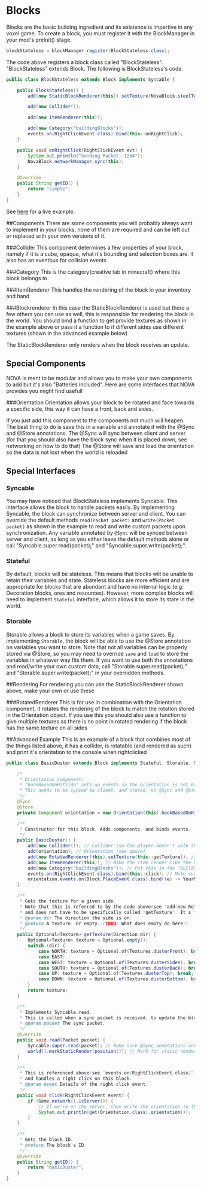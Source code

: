# Blocks
Blocks are the basic building ingredient and its existence is impertive in any voxel game. To create a block, you must register it with the BlockManager in your mod's preInit() stage.

```java
blockStateless = blockManager.register(BlockStateless.class);
```

The code above registers a block class called "BlockStateless". "BlockStateless" extends Block. The following is BlockStateless's code.

```java
public class BlockStateless extends Block implements Syncable {

	public BlockStateless() {
		add(new StaticBlockRenderer(this)).setTexture(NovaBlock.steelTexture);

		add(new Collider());

		add(new ItemRenderer(this));

		add(new Category("buildingBlocks"));
		events.on(RightClickEvent.class).bind(this::onRightClick);
	}

	public void onRightClick(RightClickEvent evt) {
		System.out.println("Sending Packet: 1234");
		NovaBlock.networkManager.sync(this);
	}

	@Override
	public String getID() {
		return "simple";
	}
}
```

See [here](https://github.com/NOVA-Team/NOVA-Example/blob/master/block/src/main/java/nova/sample/block/NovaBlock.java) for a live example.

##Components
There are some components you will probably always want to implement in your blocks, none of them are required and can be left out or replaced with your own versions of it.

###Collider
This component determines a few properties of your block, namely if it is a cube, opaque, what it's bounding and selection boxes are. It also has an eventbus for collision events

###Category
This is the category(creative tab in minecraft) where this block belongs to

###ItemRenderer
This handles the rendering of the block in your inventory and hand

###Blockrenderer
In this case the StaticBlockRenderer is used but there a few others you can use as well, this is responsible for rendering the block in the world. You should bind a function to get provide textures as shown in the example above or pass it a function to if different sides use different textures (shown in the advanced example below)

The StaticBlockRenderer only renders when the block receives an update.

## Special Components
NOVA is ment to be modular and allows you to make your own components to add but it's also "Batteries included". Here are some interfaces that NOVA provides you might find usefull

###Orientation
Orientation allows your block to be rotated and face towards a specific side, this way it can have a front, back and sides.

If you just add this component to the components not much will heapen. The best thing to do is save this in a variable and annotate it with the @Sync and @Store annotations. The @Sync will sync between client and server (for that you should also have the block sync when it is placed down, see networking on how to do that)
The @Store will save and load the orientation so the data is not lost when the world is reloaded


## Special Interfaces
### Syncable
You may have noticed that BlockStateless implements Syncable. This interface allows the block to handle packets easily. By implementing Syncable, the block can synchronize between server and client. You can override the default methods `read(Packet packet)` and `write(Packet packet)` as shown in the example to read and write custom packets upon synchronization. Any variable annotated by `@Sync` will be synced between server and client, as long as you either leave the default methods alone or call "Syncable.super.read(packet);" and "Syncable.super.write(packet);".

### Stateful
By default, blocks will be stateless. This means that blocks will be unable to retain their variables and state. Stateless blocks are more efficient and are appropriate for blocks that are abundant and have no internal logic (e.g: Decoration blocks, ores and resources). However, more complex blocks will need to implement `Stateful` interface, which allows it to store its state in the world.

### Storable
Storable allows a block to store its variables when a game saves. By implementing `Storable`, the block will be able to use the @Store annotation on variables you want to store. Note that not all variables can be properly stored via @Store, so you may need to override `save` and `load` to store the variables in whatever way fits them. If you want to use both the annotations and read/write your own custom data, call "Storable.super.read(packet);" and "Storable.super.write(packet);" in your overridden methods.

##Rendering
For rendering you can use the StaticBlockRenderer shown above, make your own or use these

###RotatedRenderer
This is for use in combination with the Orientation component, it rotates the rendering of the block to match the rotation stored in the Orientation object. If you use this you should also use a function to give multiple textures as there is no point in rotated rendering if the block has the same texture on all sides

##Advanced Example
This is an example of a block that combines most of the things listed above, it has a collider, is rotatable (and rendered as such) and print it's orientation to the console when rightclicked

```java
public class BasicDuster extends Block implements Stateful, Storable, Syncable {

	/*
	 * Orientation component.
	 * "hookBasedOnHitSide" sets up events so the orientation is set based upon, well, hit side.
	 * This needs to be synced to client, and stored, so @Sync and @Store are used.
	 */
	@Sync
	@Store
	private Component orientation = new Orientation(this).hookBasedOnHitSide();

	/**
	 * Constructor for this block. Adds components, and binds events.
	 */
	public BasicDuster() {
		add(new Collider()); // Collider (so the player doesn't walk through the block.)
		add(orientation); // Orientation (see above)
		add(new RotatedRenderer(this).setTexture(this::getTexture)); // Version of StaticBlockRenderer that honors Orientation.
		add(new ItemRenderer(this)); // Make the item render like the block.
		add(new Category("buildingBlocks")); // Put this in the "Building Blocks" Creative category (in MC, anyway)
		events.on(RightClickEvent.class).bind(this::click); // Make sure "click" is called when a player right-clicks this block
		orientation.events.on(Block.PlaceEvent.class).bind((e) -> YourMod.networkManager.sync(this)); // Make sure we sync when the orientation is initially set
	}

	/**
	 * Gets the texture for a given side.
	 * Note that this is referred to by the code above(see "add(new RotatedRenderer")),
	 * and does not have to be specifically called "getTexture". It's just convention.
	 * @param dir The direction the side is on.
	 * @return A texture. Or empty. (TODO: What does empty do here?)
	 */
	public Optional<Texture> getTexture(Direction dir) {
		Optional<Texture> texture = Optional.empty();
		switch (dir) {
			case NORTH: texture = Optional.of(Textures.dusterFront); break;
			case EAST:
			case WEST: texture = Optional.of(Textures.dusterSides); break;
			case SOUTH: texture = Optional.of(Textures.dusterBack); break;
			case UP: texture = Optional.of(Textures.dusterTop); break;
			case DOWN: texture = Optional.of(Textures.dusterBottom); break;
		}
		return texture;
	}

	/**
	 * Implements Syncable.read.
	 * This is called when a sync packet is received, to update the block's state.
	 * @param packet The sync packet.
	 */
	@Override
	public void read(Packet packet) {
		Syncable.super.read(packet); // Make sure @Sync annotations are processed.
		world().markStaticRender(position()); // Mark for static render.
	}

	/**
	 * This is referenced above(see "events.on(RightClickEvent.class)"),
	 * and handles a right click on this block.
	 * @param event Details of the right-click event.
	 */
	public void click(RightClickEvent event) {
		if (Game.network().isServer()) {
			// If we're on the server, then write the orientation to the console for debugging.
			System.out.println(get(Orientation.class).orientation());
		}
	}

	/**
	 * Gets the block ID.
	 * @return The block's ID.
	 */
	@Override
	public String getID() {
		return "basicDuster";
	}
}
```
